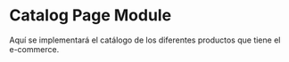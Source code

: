 # Catalog Page Module

Aquí se implementará el catálogo de los diferentes productos que tiene el
e-commerce.
